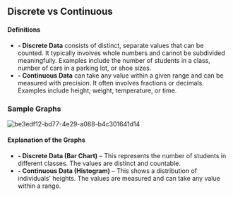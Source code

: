 ## Discrete vs Continuous
#### Definitions
- **- Discrete Data** consists of distinct, separate values that can be counted. It typically involves whole numbers and cannot be subdivided meaningfully. Examples include the number of students in a class, number of cars in a parking lot, or shoe sizes.
- **- Continuous Data** can take any value within a given range and can be measured with precision. It often involves fractions or decimals. Examples include height, weight, temperature, or time.
### Sample Graphs
![be3edf12-bd77-4e29-a088-b4c301641d14](https://github.com/user-attachments/assets/c4c7a01a-7a23-4251-8cd2-86e3563d8231)
#### Explanation of the Graphs
- **- Discrete Data (Bar Chart)** – This represents the number of students in different classes. The values are distinct and countable.
- **- Continuous Data (Histogram)** – This shows a distribution of individuals' heights. The values are measured and can take any value within a range.
